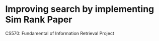 # Improving search by implementing Sim Rank Paper
CS570: Fundamental of Information Retrieval Project
